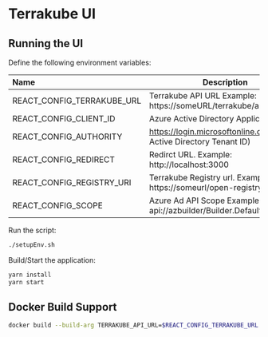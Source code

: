 # Terrakube UI

## Running the UI

Define the following environment variables:

|Name                         | Description                                                          |
|:----------------------------|----------------------------------------------------------------------|
|REACT_CONFIG_TERRAKUBE_URL   | Terrakube API URL Example: https://someURL/terrakube/api/v1/         | 
|REACT_CONFIG_CLIENT_ID       | Azure Active Directory Application Id                                |
|REACT_CONFIG_AUTHORITY       | https://login.microsoftonline.com/(Azure Active Directory Tenant ID) |
|REACT_CONFIG_REDIRECT        | Redirct URL. Example: http://localhost:3000                          |
|REACT_CONFIG_REGISTRY_URI    | Terrakube Registry url. Example: https://someurl/open-registry/      |
|REACT_CONFIG_SCOPE           | Azure Ad API Scope Example: api://azbuilder/Builder.Default          |

Run the script:

```bash
./setupEnv.sh
```

Build/Start the application:

```bash
yarn install
yarn start
```

## Docker Build Support

```bash
docker build --build-arg TERRAKUBE_API_URL=$REACT_CONFIG_TERRAKUBE_URL --build-arg CLIENT_ID=$REACT_CONFIG_CLIENT_ID --build-arg AUTHORITY=$REACT_CONFIG_AUTHORITY --build-arg REDIRECT_URI=$REACT_CONFIG_REDIRECT -t terrakube/ui:latest  .
```
